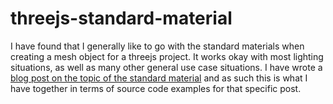 # threejs-standard-material

I have found that I generally like to go with the standard materials when creating a mesh object for a threejs project. It works okay with most lighting situations, as well as many other general use case situations. I have wrote a [blog post on the topic of the standard material](/https://dustinpfister.github.io/2021/04/27/threejs-standard-material/) and as such this is what I have together in terms of source code examples for that specific post.